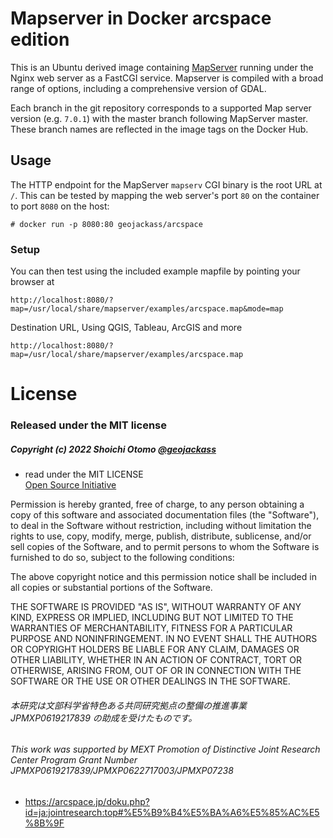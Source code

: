 # Mapserver in Docker arcspace edition

This is an Ubuntu derived image containing
[MapServer](http://www.mapserver.org/) running under the Nginx web server as a
FastCGI service.  Mapserver is compiled with a broad range of options, including
a comprehensive version of GDAL.

Each branch in the git repository corresponds to a supported Map server version
(e.g. `7.0.1`) with the master branch following MapServer master. These branch
names are reflected in the image tags on the Docker Hub.

## Usage

The HTTP endpoint for the MapServer `mapserv` CGI binary is the root URL at
`/`. This can be tested by mapping the web server's port `80` on the container
to port `8080` on the host:
```
# docker run -p 8080:80 geojackass/arcspace
```

### Setup

You can then test using the included example mapfile by pointing your browser at
```
http://localhost:8080/?map=/usr/local/share/mapserver/examples/arcspace.map&mode=map
```

Destination URL, Using QGIS, Tableau, ArcGIS and more
```
http://localhost:8080/?map=/usr/local/share/mapserver/examples/arcspace.map
```

License
=======
### Released under the MIT license
##### Copyright (c) 2022 Shoichi Otomo [@geojackass](https://geojackass.com/)

- read under the MIT LICENSE  
[Open Source Initiative](http://opensource.org/licenses/mit-license.php)  

Permission is hereby granted, free of charge, to any person obtaining a copy of this software and associated documentation files (the "Software"), to deal in the Software without restriction, including without limitation the rights to use, copy, modify, merge, publish, distribute, sublicense, and/or sell copies of the Software, and to permit persons to whom the Software is furnished to do so, subject to the following conditions:  

The above copyright notice and this permission notice shall be included in all copies or substantial portions of the Software.  

THE SOFTWARE IS PROVIDED "AS IS", WITHOUT WARRANTY OF ANY KIND, EXPRESS OR IMPLIED, INCLUDING BUT NOT LIMITED TO THE WARRANTIES OF MERCHANTABILITY, FITNESS FOR A PARTICULAR PURPOSE AND NONINFRINGEMENT. IN NO EVENT SHALL THE AUTHORS OR COPYRIGHT HOLDERS BE LIABLE FOR ANY CLAIM, DAMAGES OR OTHER LIABILITY, WHETHER IN AN ACTION OF CONTRACT, TORT OR OTHERWISE, ARISING FROM, OUT OF OR IN CONNECTION WITH THE SOFTWARE OR THE USE OR OTHER DEALINGS IN THE SOFTWARE.

###### 本研究は文部科学省特色ある共同研究拠点の整備の推進事業 JPMXP0619217839 の助成を受けたものです。
###### This work was supported by MEXT Promotion of Distinctive Joint Research Center Program Grant Number JPMXP0619217839/JPMXP0622717003/JPMXP07238
- https://arcspace.jp/doku.php?id=ja:jointresearch:top#%E5%B9%B4%E5%BA%A6%E5%85%AC%E5%8B%9F
